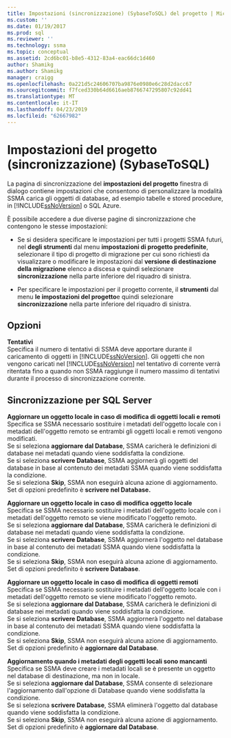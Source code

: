 ```yaml
---
title: Impostazioni (sincronizzazione) (SybaseToSQL) del progetto | Microsoft Docs
ms.custom: ''
ms.date: 01/19/2017
ms.prod: sql
ms.reviewer: ''
ms.technology: ssma
ms.topic: conceptual
ms.assetid: 2cd6bc01-b8e5-4312-83a4-eac66dc1d460
author: Shamikg
ms.author: Shamikg
manager: craigg
ms.openlocfilehash: 0a221d5c24606707ba9876e0980e6c28d2dacc67
ms.sourcegitcommit: f7fced330b64d6616aeb8766747295807c92dd41
ms.translationtype: MT
ms.contentlocale: it-IT
ms.lasthandoff: 04/23/2019
ms.locfileid: "62667982"
---
```

# <a name="project-settings-synchronization-sybasetosql"></a>Impostazioni del progetto (sincronizzazione) (SybaseToSQL)
La pagina di sincronizzazione del **impostazioni del progetto** finestra di dialogo contiene impostazioni che consentono di personalizzare la modalità SSMA carica gli oggetti di database, ad esempio tabelle e stored procedure, in [!INCLUDE[ssNoVersion](../../includes/ssnoversion-md.md)] o SQL Azure.  
  
È possibile accedere a due diverse pagine di sincronizzazione che contengono le stesse impostazioni:  
  
-   Se si desidera specificare le impostazioni per tutti i progetti SSMA futuri, nel **degli strumenti** dal menu **impostazioni di progetto predefinite**, selezionare il tipo di progetto di migrazione per cui sono richiesti da visualizzare o modificare le impostazioni dal **versione di destinazione della migrazione** elenco a discesa e quindi selezionare **sincronizzazione** nella parte inferiore del riquadro di sinistra.  
  
-   Per specificare le impostazioni per il progetto corrente, il **strumenti** dal menu **le impostazioni del progetto**e quindi selezionare **sincronizzazione** nella parte inferiore del riquadro di sinistra.  
  
## <a name="options"></a>Opzioni  
**Tentativi**  
Specifica il numero di tentativi di SSMA deve apportare durante il caricamento di oggetti in [!INCLUDE[ssNoVersion](../../includes/ssnoversion-md.md)]. Gli oggetti che non vengono caricati nel [!INCLUDE[ssNoVersion](../../includes/ssnoversion-md.md)] nel tentativo di corrente verrà ritentata fino a quando non SSMA raggiunge il numero massimo di tentativi durante il processo di sincronizzazione corrente.  
  
## <a name="synchronization-for-sql-server"></a>Sincronizzazione per SQL Server  
**Aggiornare un oggetto locale in caso di modifica di oggetti locali e remoti**  
Specifica se SSMA necessario sostituire i metadati dell'oggetto locale con i metadati dell'oggetto remoto se entrambi gli oggetti locali e remoti vengono modificati.  
Se si seleziona **aggiornare dal Database**, SSMA caricherà le definizioni di database nei metadati quando viene soddisfatta la condizione.  
Se si seleziona **scrivere Database**, SSMA aggiornerà gli oggetti del database in base al contenuto dei metadati SSMA quando viene soddisfatta la condizione.  
Se si seleziona **Skip**, SSMA non eseguirà alcuna azione di aggiornamento.   
Set di opzioni predefinito è **scrivere nel Database.**  
  
**Aggiornare un oggetto locale in caso di modifica oggetto locale**  
Specifica se SSMA necessario sostituire i metadati dell'oggetto locale con i metadati dell'oggetto remoto se viene modificato l'oggetto remoto.  
Se si seleziona **aggiornare dal Database**, SSMA caricherà le definizioni di database nei metadati quando viene soddisfatta la condizione.  
Se si seleziona **scrivere Database**, SSMA aggiornerà l'oggetto nel database in base al contenuto dei metadati SSMA quando viene soddisfatta la condizione.  
Se si seleziona **Skip**, SSMA non eseguirà alcuna azione di aggiornamento.   
Set di opzioni predefinito è **scrivere Database**.  
  
**Aggiornare un oggetto locale in caso di modifica di oggetti remoti**  
Specifica se SSMA necessario sostituire i metadati dell'oggetto locale con i metadati dell'oggetto remoto se viene modificato l'oggetto remoto.  
Se si seleziona **aggiornare dal Database**, SSMA caricherà le definizioni di database nei metadati quando viene soddisfatta la condizione.  
Se si seleziona **scrivere Database**, SSMA aggiornerà l'oggetto nel database in base al contenuto dei metadati SSMA quando viene soddisfatta la condizione.  
Se si seleziona **Skip**, SSMA non eseguirà alcuna azione di aggiornamento.   
Set di opzioni predefinito è **aggiornare dal Database**.  
  
**Aggiornamento quando i metadati degli oggetti locali sono mancanti**  
Specifica se SSMA deve creare i metadati locali se è presente un oggetto nel database di destinazione, ma non in locale.  
Se si seleziona **aggiornare dal Database**, SSMA consente di selezionare l'aggiornamento dall'opzione di Database quando viene soddisfatta la condizione.  
Se si seleziona **scrivere Database**, SSMA eliminerà l'oggetto dal database quando viene soddisfatta la condizione.  
Se si seleziona **Skip**, SSMA non eseguirà alcuna azione di aggiornamento.   
Set di opzioni predefinito è **aggiornare dal Database**.  
  
